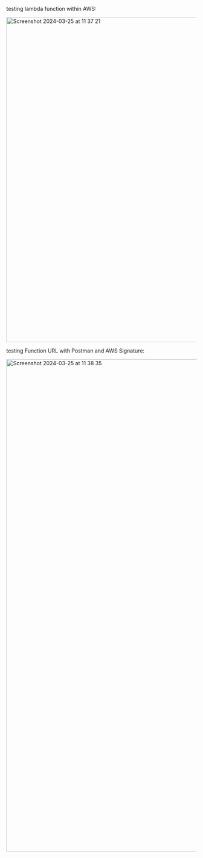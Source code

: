 testing lambda function within AWS:

<img width="860" alt="Screenshot 2024-03-25 at 11 37 21" src="https://github.com/ljkMatthias/assessment2/assets/131587203/bcf5013b-a20a-455a-819d-790f28a590ed">

testing Function URL with Postman and AWS Signature:

<img width="1303" alt="Screenshot 2024-03-25 at 11 38 35" src="https://github.com/ljkMatthias/assessment2/assets/131587203/b40fc569-864f-4a66-9653-a7c39bdb7f00">
